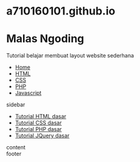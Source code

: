 # a710160101.github.io
<!DOCTYPE html>
<html>
<head>
	<title></title>
	<link rel="stylesheet" type="text/css" href="style.css">
</head>
<body>
	<div class="wrap">
		<div class="header">			
			<h1>Malas Ngoding</h1>
			<p>Tutorial belajar membuat layout website sederhana</p>
		</div>
		<div class="menu">
			<ul>
				<li><a href="#">Home</a></li>
				<li><a href="#">HTML</a></li>
				<li><a href="#">CSS</a></li>
				<li><a href="#">PHP</a></li>
				<li><a href="#">Javascript</a></li>				
			</ul>
		</div>
		<div class="badan">			
			<div class="sidebar">
				sidebar
				<ul>
					<li><a href="#">Tutorial HTML dasar</a></li>
					<li><a href="#">Tutorial CSS dasar</a></li>
					<li><a href="#">Tutorial PHP dasar</a></li>
					<li><a href="#">Tutorial JQuery dasar</a></li>				
				</ul>
			</div>
			<div class="content">
				content
			</div>
		</div>
		<div class="clear"></div>
		<div class="footer">
			footer
		</div>
	</div>
</body>
</html>

